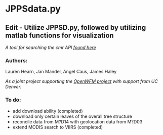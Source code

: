 # JPPSdata.py
## Edit - Utilize JPPSD.py, followed by utilizing matlab functions for visualization

*A tool for searching the cmr API [found here](https://cmr.earthdata.nasa.gov)*

### Authors:
Lauren Hearn,
Jan Mandel,
Angel Caus,
James Haley

*As a joint project supporting the [OpenWFM project](https://github.com/openwfm) with support from UC Denver.*

### To do:
- add download ability (completed)
- download only certain leaves of the overall tree structure
- reconcile data from M?D14 with geolocation data from M?D03
- extend MODIS search to VIIRS (completed)
